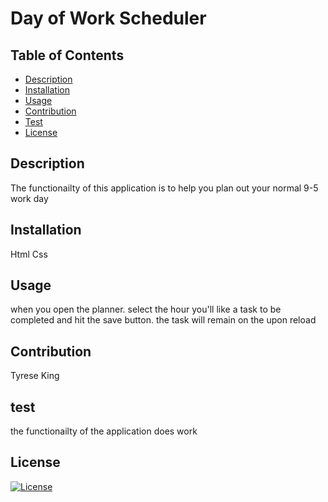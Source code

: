 # Day of Work Scheduler

## Table of Contents
* [Description](#description)
* [Installation](#installation)
* [Usage](#usage)
* [Contribution](#contribution)
* [Test](#test)
* [License](#license)

## Description
The functionailty of this application is to help you plan out your normal 9-5 work day
## Installation
Html Css
## Usage
when you open the planner. select the hour you'll like a task to be completed and hit the save button. the task will remain on the upon reload
## Contribution 
Tyrese King
## test
the functionailty of the application does work
## License
  [![License](https://img.shields.io/badge/License-MIT-yellow.svg)](https://opensource.org/licenses/MIT)
